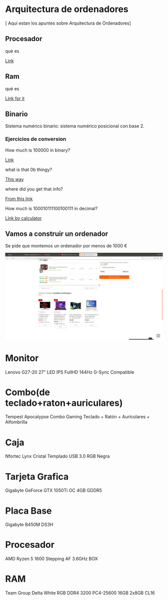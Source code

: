 # Arquitectura de ordenadores
[
Aqui estan los apuntes sobre Arquitectura de Ordenadores]

## Procesador 

qué es

[Link](https://es.wikipedia.org/wiki/Unidad_central_de_procesamiento)

## Ram 

qué es

[Link for it](https://es.wikipedia.org/wiki/Memoria_de_acceso_aleatorio)


## Binario


Sistema numérico binario: sistema numérico posicional con base 2.

### Ejercicios de conversion

How much is 100000 in binary?

[Link](https://www.google.com/search?channel=fs&client=ubuntu&q=How+much+is+100000+in+binary%3F)

what is that 0b thingy?

[This way](https://www.codecademy.com/forum_questions/513960d774ceaac1a4000766)

where did you get that info? 

[From this link](https://www.google.com/search?channel=fs&client=ubuntu&q=How+much+is+100000+in+binary%3F)

How much is 100010111100100111 in decimal?

[Link by calculator](https://www.google.com/search?channel=fs&client=ubuntu&q=How+much+is+100010111100100111+in+decimal%3F)


## Vamos a construir un ordenador

Se pide que montemos un ordenador por menos de 1000 €

![](https://raw.githubusercontent.com/VitasB/primertrimestre/main/Captura%20de%20pantalla%20de%202021-09-22%2013-06-58.png)

# Monitor

Lenovo G27-20 27" LED IPS FullHD 144Hz G-Sync Compatible

# Combo(de teclado+raton+auriculares)

Tempest Apocalypse Combo Gaming Teclado + Ratón + Auriculares + Alfombrilla 

# Caja

Nfortec Lynx Cristal Templado USB 3.0 RGB Negra 

# Tarjeta Grafica

Gigabyte GeForce GTX 1050Ti OC 4GB GDDR5 

# Placa Base

Gigabyte B450M DS3H

# Procesador

AMD Ryzen 5 1600 Stepping AF 3.6GHz BOX 

# RAM

Team Group Delta White RGB DDR4 3200 PC4-25600 16GB 2x8GB CL16







